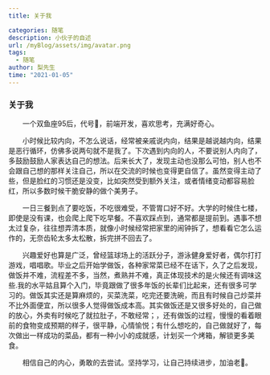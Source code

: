 ```yaml
---
title: 关于我

categories: 随笔
description: 小伙子的自述
url: /myBlog/assets/img/avatar.png
tags:
  - 随笔
author: 梨先生
time: "2021-01-05"
---
```


### 关于我

&emsp;&emsp;一个双鱼座95后，代号🍐，前端开发，喜欢思考，充满好奇心。

&emsp;&emsp;小时候比较内向，不怎么说话，经常被亲戚说内向，结果是越说越内向，结果是恶行循环，仿佛多说两句就不是我了。下次遇到内向的人，不要说别人内向了，多鼓励鼓励人家表达自己的想法。后来长大了，发现主动也没那么可怕，别人也不会跟自己想的那样关注自己，所以在交流的时候也变得更自信了。虽然变得主动了些，但是脸红的习惯还是没变，比如突然受到额外关注，或者情绪变动都容易脸红，所以多数时候干脆安静的做个美男子。

&emsp;&emsp;一日三餐到点了要吃饭，不吃很难受，不管胃口好不好。大学的时候住七楼，即使是没有课，也会爬上爬下吃早餐。不喜欢踩点到，通常都是提前到。遇事不想太过复杂，往往想弄清本质，就像小时候经常把家里的闹钟拆了，想看看它怎么运作的，无奈齿轮太多太松散，拆完拼不回去了。

&emsp;&emsp;兴趣爱好也算是广泛，曾经篮球场上的活跃分子，游泳健身爱好者，偶尔打打游戏，唱唱歌。毕业之后开始学做饭，各种家常菜已经不在话下，久了之后发现，做饭并不难，流程差不多，当然，煮熟并不难，真正体现技术的是火候还有调味这些.我的水平姑且算个入门，毕竟跟做了很多年饭的长辈们比起来，还有很多可学习的。做饭其实还是算麻烦的，买菜洗菜，吃完还要洗碗，而且有时候自己炒菜并不比外面便宜，所以很多人觉得做饭成本高。其实做饭还是又很多好处的，自己做的放心，外卖有时候吃了就拉肚子，不敢经常；，还有做饭的过程，慢慢的看着眼前的食物变成预期的样子，很平静，心情愉悦；有什么想吃的，自己做就好了，每次做出一样成功的菜品，都有一种小小的成就感，计划买一个烤箱，解锁更多美食。

&emsp;&emsp;相信自己的内心，勇敢的去尝试。坚持学习，让自己持续进步，加油老🍐。

